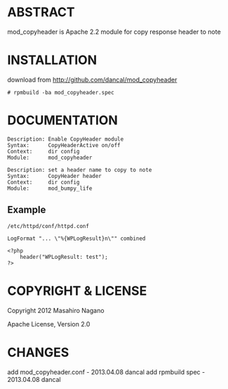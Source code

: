 ABSTRACT
================

mod_copyheader is Apache 2.2 module for copy response header to note

INSTALLATION
================

download from http://github.com/dancal/mod_copyheader

    # rpmbuild -ba mod_copyheader.spec 
	

DOCUMENTATION
================

    Description: Enable CopyHeader module
    Syntax:      CopyHeaderActive on/off
    Context:     dir config
    Module:      mod_copyheader

    Description: set a header name to copy to note
    Syntax:      CopyHeader header
    Context:     dir config
    Module:      mod_bumpy_life

Example
----------------
	/etc/httpd/conf/httpd.conf

	LogFormat "... \"%{WPLogResult}n\"" combined

	<?php
		header("WPLogResult: test");
	?>

COPYRIGHT & LICENSE
================

Copyright 2012 Masahiro Nagano

Apache License, Version 2.0

CHANGES
================
add mod_copyheader.conf - 2013.04.08 dancal
add rpmbuild spec - 2013.04.08 dancal
